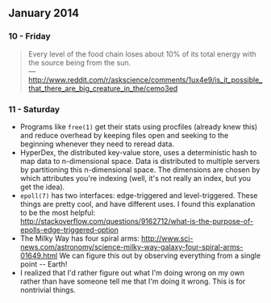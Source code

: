 ## January 2014

### 10 - Friday
> Every level of the food chain loses about 10% of its total energy with the source being from the sun.
> <br/>— http://www.reddit.com/r/askscience/comments/1ux4e9/is_it_possible_that_there_are_big_creature_in_the/cemo3ed

### 11 - Saturday
* Programs like `free(1)` get their stats using procfiles (already knew this) and
  reduce overhead by keeping files open and seeking to the beginning whenever they
  need to reread data.
* HyperDex, the distributed key-value store, uses a deterministic hash to map data
  to n-dimensional space. Data is distributed to multiple servers by partitioning
  this n-dimensional space. The dimensions are chosen by which attributes you're
  indexing (well, it's not really an index, but you get the idea).
* `epoll(7)` has two interfaces: edge-triggered and level-triggered. These things
  are pretty cool, and have different uses.
  I found this explanation to be the most helpful: http://stackoverflow.com/questions/9162712/what-is-the-purpose-of-epolls-edge-triggered-option
* The Milky Way has four spiral arms: http://www.sci-news.com/astronomy/science-milky-way-galaxy-four-spiral-arms-01649.html
  We can figure this out by observing everything from a single point -- Earth!
* I realized that I'd rather figure out what I'm doing wrong on my own rather than
  have someone tell me that I'm doing it wrong. This is for nontrivial things.
